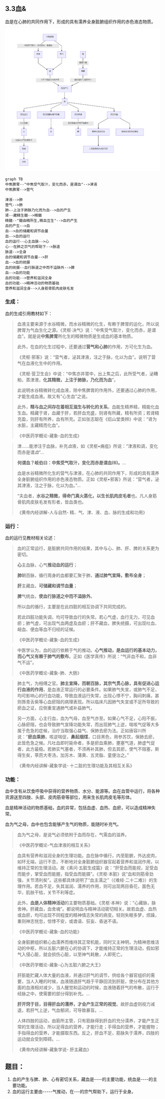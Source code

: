 ## 3.3血&

血是在心肺的共同作用下，形成的具有濡养全身脏腑组织作用的赤色液态物质。



![](img/%E8%A1%80%E7%9A%84%E8%BF%90%E8%BD%AC.png)



```mermaid
graph TB
中焦脾胃--"中焦受气取汁，变化而赤，是谓血"-->津液
中焦脾胃-->营气

津液-->肺
营气-->肺
肺--上注于肺脉乃化而为血-->血的产生
肾--藏精生髓-->精髓
精髓--"髓由精所生,精血互生"-->血的产生
血的产生-->血
血-->血的储藏和调节血量
血-->血的运行
血的运行--心主血脉-->心
心--在肺之宗气的帮助下-->脉道
脉道-->全身
血的储藏和调节血量-->肝
血-->血的统摄
血的统摄--血行脉道之中而不溢脉外-->脾
血-->血的功能
血的功能-->营养和滋润全身
血的功能-->精神活动的物质基础
营养和滋润全身-->人身筋骨肌肉皮肤毛发

```

### 生成：

血的生成引用教材如下：

> 血液主要来源于水谷精微，而水谷精微的化生，有赖于脾胃的运化，所以说脾胃为气血生化之源。《灵枢·决气》说：“中焦受气取汁，变化而赤，是谓血”。就是说**中焦脾胃**所化生的精微物质是生成血的基本物质。
>
> 此外，在血的化生过程中，还要通过**营气和心肺**的作用，方可化生为血。
>
> 《灵枢·邪客》说：“营气者，泌其津液，注之于脉，化以为血”。说明了营气在血液化生中的作用。
>
> 《灵枢·营卫生会》中说：“中焦亦并胃中，出上焦之后，此所受气者，泌糟粕，蒸津液，**化其精微，上注于肺脉，乃化而为血**”。
>
> 此说明水谷精微转化成血液，除中焦脾胃的作用外，还要通过心肺的作用，才能生成血液。故又有“心生血”之说。
>
> 此外，**精与血之间存在着相互滋生与转化的关系**。血能生精养精，精能化血生血。精藏于肾，血藏于肝，若肝血充盛，则肾有所藏，精有所资；若肾精充盈，则肝有所养，血有所充。正如张志聪在《侣山堂类辨》中说：“肾为水脏，主藏精而化血”。
>
> 《中医药学概论-藏象-血的生成》

> 津......能渗注于血脉，补充*血*液，如《灵枢•痈疽》所说：“津液和调，变化而赤是谓*血*”...
>
> **何谓血？岐伯曰：中焦受气取汁，变化而赤是谓血(6)。**...
>
> 血是水谷精微所化生的营气与津液，在心肺的共同作用下，形成的具有濡养全身脏腑组织作用的赤色液态物质。正如《灵枢•邪客》所说：“营气者，泌其津液，注之于脉，化以为血。”...
>
> “夫血者，**水谷之精微，得命门真火蒸化，以生长肌肉皮毛者**也。凡人身筋骨肌肉皮肤毛发有形者，皆血类也。
>
> 《黄帝内经讲解-人与自然- 精、气、津、液、血、脉的生成和功用》

### 运行：

血的运行见教材相关论述：

> 血的正常运行，是脏腑共同作用的结果，其中与心、肺、肝、脾的关系更为密切。
>
> **心**主血脉，心气**推动血的运行**；
>
> **肺**朝百脉，循行周身的血都要汇聚于肺，**通过肺气宣降，敷布全身**；
>
> **肝**主藏血，**可储藏和调节血量**；
>
> **脾**气统血，**使血行脉道之中而不溢脉外**。
>
> 所以血的循行，主要是在此四脏的相互协调下共同完成的。
>
> 若此四脏功能失调，均可导致血行的失常。若心气虚，血行无力，可见血瘀；肺气虚，可出现气血两虚及血瘀；肝不藏血，脾失统摄，可出现吐血、衄血、便血等血不归经的证候。
>
> 《中医药学概论-藏象-血的生成》

> 中医学认为，血的运行依赖于气的推动。**心气推动，是血运行的基本动力，而心气又有赖于肺气的敷布**。正如《医学真传》所说：“气非血不和，血非气不运”。
>
> 《中医药学概论-藏象-肺、大肠》

> 肺主气，为相傅之官。**肺主宣降，而朝百脉，其宗气贯心脉，具有促进心运行血液的作用**，是血液正常运行的必要条件。如果肺气失宣，或肺气不足，均可影响心的行血功能，导致血液运行失常，出现心悸不宁，胸闷刺痛，甚则唇青舌紫等心血瘀阻的病理表现。所以临床凡因肺气失宣或不足所导致的瘀血之证，应侧重宣通肺气或补益肺气，
>
> 另一方面，心主行血，血为气母，血至气亦至。如果心气不足，心阳不振，心脉瘀阻，也会导致肺气宣降功能失常，而出现肺气上逆，喘咳气促等大多属于危急的症候，治疗当取强心益气、保肺去瘀为法。正如唐容川所说：“**瘀血乘肺**，咳逆喘促，**鼻起烟煤**，口目黑色，用参苏饮，保肺去瘀，此皆危急之候。凡吐血即时毙命者，多是瘀血乘肺，壅塞气道，肺虚气促者，此方最稳。若肺实气塞者，不须再补其肺，但去其瘀，使气不阻塞，斯得生矣，葶苈大枣汤，加苏木、蒲黄、五灵脂、童便治之。”
>
> 《黄帝内经讲解-藏象学说- 十二脏的生理功能及其相互关系》

### 功能：

血中含有从饮食呼吸中获得的营养物质、水分、能源等。血在血管中运行，将各种资源送至四肢、头部、皮肉筋骨等部位，用来生长肌肉皮毛等形体。

血是精神活动的物质基础，血的异常，包括血虚、血热、血瘀，可以造成精神失常。

血为气之母，血中也包含能够产生气的物质，能随时补充气。 

> 血为气之母，是说气必须依附于血而存在，气需血的滋养。
>
> 《中医药学概论-气血津液的相互关系》

> 血具有营养和滋润全身的生理功能。血在脉中循行，内至脏腑，外达皮肉，如环无端，运行不息，不断地对全身脏腑组织器官起着营养和滋润作用，以维持正常的生理活动。故《素问·五脏生成篇》说：“肝受血而能视，足受血而能步，掌受血而能握，指受血而能摄”。《灵枢·本脏》说“血和则筋骨劲强，关节清利矣”。这些都具体说明了“血主濡之”（《难经·二十二难》）的生理作用。若血不足，失其滋润、濡养的作用，则可出现两目昏花，面色无华，肌肤干枯，关节不利等症。
>
> 此外，**血是人体精神活动**的主要物质基础。《灵枢·本神》说：“心藏脉，脉舍神。肝藏血，血舍魂”。都说明血与精神活动密切相关。故若血虚、血热或血瘀，均可出现不同程度的精神情志失常的病变。轻则失眠多梦，烦躁，重则神志恍忽，惊悸不安，或谵语、狂妄、昏迷不语。
>
> 《中医药学概论-藏象-血的功能》

> 全身脏腑组织赖心血濡养而维持其正常机能，同时又主神明，为精神思维活动的中枢，所以五脏六腑在心的协调下，才能维持正常的生理活动，假如邪气入侵心脏，就会损伤心脏，以至神气耗散，人即死亡。
>
> 《中医药学概论-藏象-心为五脏六腑之大王》

> 肝脏能贮藏人体大量的血液，并通过肝气的调节，供给各个器官组织的需要，当人入睡的时候，血液随道肝气趋于平静回流到肝脏，使分布在其他方面的血液相对减少，当人醒觉和运动的时候，血液随着肝气的布散，运行于经脉之中，使需要的部分得到补充。...
>
> **肝开窍于目，目得肝血的濡养，才会产生正常的视觉**。故肝血虚则视力减退，若肝气上逆，气血郁闭，可导致暴盲。...
>
> 人体四肢的运动，由筋所主管，只有筋脉得到肝血的充分濡养，才能产生正常的生理活动，所以足得血的营养，才能行走；手得血的营养，才能握物；手指得血的营养，才能摄取东西。反之，肝血不足，筋脉失于濡养，四肢的运动就会受到障碍。...
>
> 《黄帝内经讲解-藏象学说- 肝主藏血》

## 题目：

1. 血的产生与脾、肺、心有密切关系，藏血是----的主要功能，统血是----的主要功能。
2. 血的运行主要由-----气推动，在---的宗气帮助下，运行于全身。


